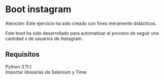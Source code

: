 # Boot instagram

Atención: Este ejercicio ha sido creado con fines meramente didácticos.

Este boot ha sido desarrollado para automatizar el proceso de seguir una cantidad x de usuarios de Instagram.

## Requisitos

Python 3.11.1 <br>
Importar librearías de Selenium y Time.


